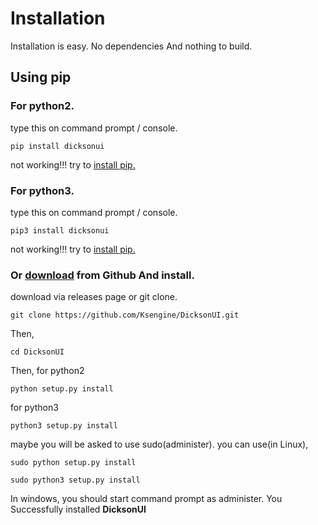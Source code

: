 # Installation
Installation is easy.
No dependencies And nothing to build.
## Using pip
### For python2.
type this on command prompt / console.

    pip install dicksonui
 not working!!!
try to [install pip.](https://pip.pypa.io/en/stable/installing/)
### For python3.
type this on command prompt / console.

    pip3 install dicksonui
 not working!!!
try to [install pip.](https://pip.pypa.io/en/stable/installing/)
### Or [download](https://github.com/Ksengine/DicksonUI/releases) from Github And install.
download via releases page or git clone.

    git clone https://github.com/Ksengine/DicksonUI.git
Then,

    cd DicksonUI
Then,
for python2

    python setup.py install
for python3

    python3 setup.py install
maybe you will be asked to use sudo(administer).
you can use(in Linux),

    sudo python setup.py install

    sudo python3 setup.py install
In windows,
you should start command prompt as administer.
You Successfully installed **DicksonUI**

